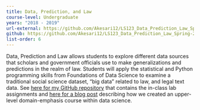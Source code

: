 ```yaml
---
title: Data, Prediction, and Law
course-level: Undergraduate
years: "2018 - 2019"
url-external: https://github.com/Akesari12/LS123_Data_Prediction_Law_Spring-2019
github: https://github.com/Akesari12/LS123_Data_Prediction_Law_Spring-2019/tree/master/labs
list-order: 6
---
```


Data, Prediction and Law allows students to explore different data sources that scholars and government officials use to make generalizations and predictions in the realm of law. Students will apply the statistical and Python programming skills from Foundations of Data Science to examine a traditional social science dataset, “big data” related to law, and legal text data. See <a href = "https://github.com/Akesari12/LS123_Data_Prediction_Law_Spring-2019/tree/master/labs" target="_blank" rel="noopener noreferrer">here for my GitHub repository</a> that contains the in-class lab assignments and <a href = "https://dlab.berkeley.edu/blog/integrating-law-data-science-teaching" target="_blank" rel="noopener noreferrer">here for a blog post</a> describing how we created an upper-level domain-emphasis course within data science.